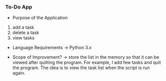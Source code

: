 ### To-Do App

* Purpose of the Application
1. add a task
2. delete a task
3. view tasks

* Language Requirements
-> Python 3.x

* Scope of Improvement?
->  store the list in the memory so that it can be viewed after quitting the program.
    For example, I add few tasks and quit the program. The idea is to view the task list when the script is run again. 

 